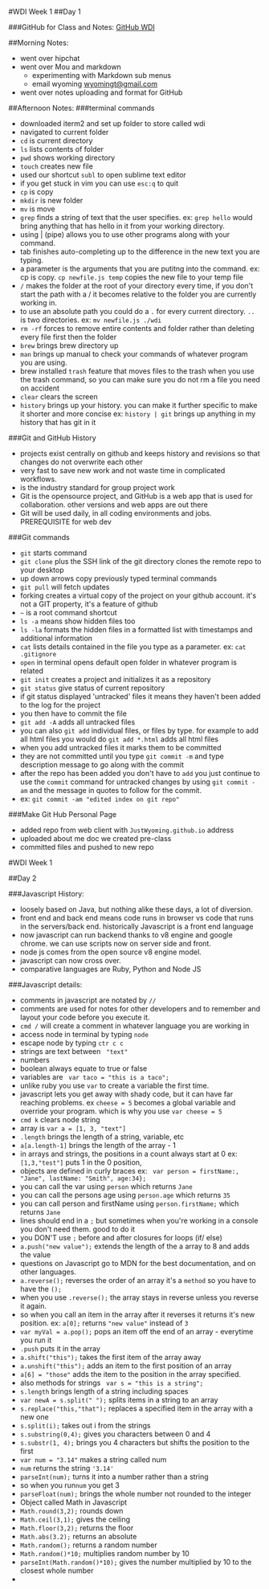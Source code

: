 #WDI Week 1
##Day 1

###GitHub for Class and Notes:
[GitHub WDI](http://github.com/wdi-sea-01)

##Morning Notes:
* went over hipchat
* went over Mou and markdown
	* experimenting with Markdown sub menus
	* email wyoming <wyomingt@gmail.com>
* went over notes uploading and format for GitHub

##Afternoon Notes:
###terminal commands
* downloaded iterm2 and set up folder to store called wdi
* navigated to current folder
* `cd` is current directory
* `ls` lists contents of folder
* `pwd` shows working directory
* `touch` creates new file
* used our shortcut `subl` to open sublime text editor
* if you get stuck in vim you can use `esc:q` to quit
* `cp` is copy
* `mkdir` is new folder
* `mv` is move
* `grep` finds a string of text that the user specifies. ex: `grep hello` would bring anything that has hello in it from your working directory.
* using | (pipe) allows you to use other programs along with your command. 
* tab finishes auto-completing up to the difference in the new text you are typing.
* a parameter is the arguments that you are putitng into the command. ex: cp is copy. `cp newfile.js temp` copies the new file to your temp file
* `/` makes the folder at the root of your directory every time, if you don't start the path with a / it becomes relative to the folder you are currently working in.
* to use an absolute path you could do a `.` for every current directory. `..` is two directories. ex: `mv newfile.js ./wdi`
* `rm -rf` forces to remove entire contents and folder rather than deleting every file first then the folder
* `brew` brings brew directory up
* `man` brings up manual to check your commands of whatever program you are using.
* brew installed `trash` feature that moves files to the trash when you use the trash command, so you can make sure you do not rm a file you need on accident
* `clear` clears the screen
* `history` brings up your history. you can make it further specific to make it shorter and more concise ex: `history | git` brings up anything in my history that has git in it


###Git and GitHub History
* projects exist centrally on github and keeps history and revisions so that changes do not overwrite each other
* very fast to save new work and not waste time in complicated workflows.
* is the industry standard for group project work
* Git is the opensource project, and GitHub is a web app that is used for collaboration.  other versions and web apps are out there
* Git will be used daily, in all coding environments and jobs.  PREREQUISITE for web dev

###Git commands
* `git` starts command
* `git clone` plus the SSH link of the git directory clones the remote repo to your desktop
* up down arrows copy previously typed terminal commands
* `git pull` will fetch updates
* forking creates a virtual copy of the project on your github account.  it's not a GIT property, it's a feature of github
* `~` is a root command shortcut
* `ls -a` means show hidden files too
* `ls -la` formats the hidden files in a formatted list with timestamps and additional information
* `cat` lists details contained in the file you type as a parameter. ex: `cat .gitignore`
* `open` in terminal opens default open folder in whatever program is related
* `git init` creates a project and initializes it as a repository
* `git status` give status of current repository
* if git status displayed 'untracked' files it means they haven't been added to the log for the project
* you then have to commit the file 
* `git add -A` adds all untracked files
* you can also `git add` individual files, or files by type. for example to add all html files you would do `git add *.html` adds all html files
* when you add untracked files it marks them to be committed
* they are not committed until you type `git commit -m` and type description message to go along with the commit
* after the repo has been added you don't have to `add` you just continue to use the `commit` command for untracked changes by using `git commit -am` and the message in quotes to follow for the commit. 
* ex: `git commit -am "edited index on git repo"`

###Make Git Hub Personal Page
* added repo from web client with `JustWyoming.github.io` address
* uploaded about me doc we created pre-class
* committed files and pushed to new repo

#WDI Week 1

##Day 2

###Javascript History:

* loosely based on Java, but nothing alike these days, a lot of diversion.
* front end and back end means code runs in browser vs code that runs in the servers/back end.  historically Javascript is a front end language
* now javascript can run backend thanks to v8 engine and google chrome. we can use scripts now on server side and front.
* node js comes from the open source v8 engine model. 
* javascript can now cross over.
* comparative languages are Ruby, Python and Node JS

###Javascript details:
* comments in javascript are notated by `//` 
* comments are used for notes for other developers and to remember and layout your code before you execute it.
* `cmd /` will create a comment in whatever language you are working in
* access node in terminal by typing `node`
* escape node by typing `ctr c c`
* strings are text between ` "text"`
* numbers
* boolean always equate to true or false
* variables are ` var taco = "this is a taco";`
* unlike ruby you use `var` to create a variable the first time.
* javascript lets you get away with shady code, but it can have far reaching problems. ex `cheese = 5` becomes a global variable and override your program. which is why you use `var cheese = 5`
* `cmd k` clears node string
* array is `var a = [1, 3, "text"]`
* `.length` brings the length of a string, variable, etc
* `a[a.length-1]` brings the length of the array - 1
* in arrays and strings, the positions in a count always start at 0 ex: `[1,3,"test"]` puts 1 in the 0 position,
* objects are defined in curly braces ex: ` var person = firstName:, "Jane", lastName: "Smith", age:34};`
* you can call the var using `person` which returns `Jane`
* you can call the persons age using `person.age` which returns `35`
* you can call person and firstName using `person.firstName;` which returns `Jane`
* lines should end in a `;` but sometimes when you're working in a console you don't need them.  good to do it
* you DON'T use `;` before and after closures for loops (if/ else)
* `a.push("new value");` extends the length of the a array to 8 and adds the value
* questions on Javascript go to MDN for the best documentation, and on other languages.  
* `a.reverse();` reverses the order of an array it's a `method` so you have to have the `();`
* when you use `.reverse();` the array stays in reverse unless you reverse it again.
* so when you call an item in the array after it reverses it returns it's new position. ex: `a[0];` returns `"new value"` instead of `3`
* `var myVal = a.pop();` pops an item off the end of an array - everytime you run it
* `.push` puts it in the array
* `a.shift("this");` takes the first item of the array away
* `a.unshift("this");` adds an item to the first position of an array
* `a[6] = "those"` adds the item to the position in the array specified.
* also methods for strings ` var s = "this is a string";`
* `s.length` brings length  of a string including spaces
* `var newA = s.split(" ");` splits items in a string to an array
* `s.replace("this,"that");` replaces a specified item in the array with a new one
* `s.split(i);` takes out i from the strings
* `s.substring(0,4);` gives you characters between 0 and 4
* `s.substr(1, 4);` brings you 4 characters but shifts the position to the first
* `var num = "3.14"` makes a string called num
* `num` returns the string `'3.14'`
* `parseInt(num);` turns it into a number rather than a string
* so when you run`num` you get 3
* `parseFloat(num);` brings the whole number not rounded to the integer
* Object called Math in Javascript
* `Math.round(3,2);` rounds down
* `Math.ceil(3,1);` gives the ceiling
* `Math.floor(3,2);` returns the floor
* `Math.abs(3.2);` returns an absolute 
* `Math.random();` returns a random number
* `Math.random()*10;` multiplies random number by 10
* `parseInt(Math.random()*10);` gives the number multiplied by 10 to the closest whole number
* 




